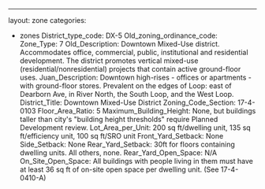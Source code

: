 ---
layout: zone
categories: 
  - zones
District_type_code: DX-5
Old_zoning_ordinance_code: 
Zone_Type: 7
Old_Description: Downtown Mixed-Use district. Accommodates office, commercial, public, institutional and residential development. The district promotes vertical mixed-use (residential/nonresidential) 
projects that contain active ground-floor uses.
Juan_Description: Downtown high-rises - offices or apartments - with ground-floor stores. Prevalent on the edges of Loop: east of Dearborn Ave, in River North, the South Loop, and the West Loop.
District_Title: Downtown Mixed-Use District
Zoning_Code_Section: 17-4-0103
Floor_Area_Ratio: 5
Maximum_Building_Height: None, but buildings taller than city's "building height thresholds" require Planned Development review.
Lot_Area_per_Unit: 200 sq ft/dwelling unit, 135 sq ft/efficiency unit, 100 sq ft/SRO unit
Front_Yard_Setback: None
Side_Setback: None
Rear_Yard_Setback: 30ft for floors containing dwelling units. All others, none.
Rear_Yard_Open_Space: N/A
On_Site_Open_Space: All buildings with people living in them must have at least 36 sq ft of on-site open space per dwelling unit. (See 17-4-0410-A)
